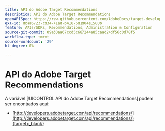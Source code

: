 ```yaml
---
title: API do Adobe Target Recommendations
description: API do Adobe Target Recommendations
openAPISpec: https://raw.githubusercontent.com/AdobeDocs/target-developers/main/src/models-api.json
exl-id: dbaa6723-cd34-41ad-b418-6d1d04e1580b
feature: APIs/SDKs, Recommendations, Administration & Configuration
source-git-commit: 09a50aa67ccd5c687244a85caad24df56c0d78f5
workflow-type: tm+mt
source-wordcount: '29'
ht-degree: 0%

---
```


# API do Adobe Target Recommendations

A variável [!UICONTROL API do Adobe Target Recommendations] podem ser encontrados aqui:

* [http://developers.adobetarget.com/api/recommendations/](http://developers.adobetarget.com/api/recommendations/){target=_blank}
